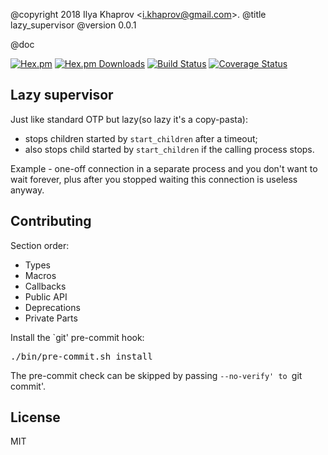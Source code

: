 @copyright 2018 Ilya Khaprov <<i.khaprov@gmail.com>>.
@title lazy_supervisor
@version 0.0.1

@doc

[![Hex.pm][Hex badge]][Hex link]
[![Hex.pm Downloads][Hex downloads badge]][Hex link]
[![Build Status][Travis badge]][Travis link]
[![Coverage Status][Coveralls badge]][Coveralls link]

## Lazy supervisor

Just like standard OTP but lazy(so lazy it's a copy-pasta):
 - stops children started by `start_children` after a timeout;
 - also stops child started by `start_children` if the calling process stops.

Example - one-off connection in a separate process and you don't want to wait forever, plus after you
stopped waiting this connection is useless anyway.

## Contributing

Section order:

- Types
- Macros
- Callbacks
- Public API
- Deprecations
- Private Parts

Install the `git' pre-commit hook:

<pre lang="bash">
./bin/pre-commit.sh install
</pre>

The pre-commit check can be skipped by passing `--no-verify' to `git commit'.

## License

MIT

<!-- Named Links -->

[Hex badge]: https://img.shields.io/hexpm/v/lazy_supervisor.svg?maxAge=2592000?style=plastic
[Hex link]: https://hex.pm/packages/lazy_supervisor
[Hex downloads badge]: https://img.shields.io/hexpm/dt/lazy_supervisor.svg?maxAge=2592000
[Travis badge]: https://travis-ci.org/deadtrickster/lazy_supervisor.svg?branch=version-3
[Travis link]: https://travis-ci.org/deadtrickster/lazy_supervisor
[Coveralls badge]: https://coveralls.io/repos/github/deadtrickster/lazy_supervisor/badge.svg?branch=master
[Coveralls link]: https://coveralls.io/github/deadtrickster/lazy_supervisor?branch=master
